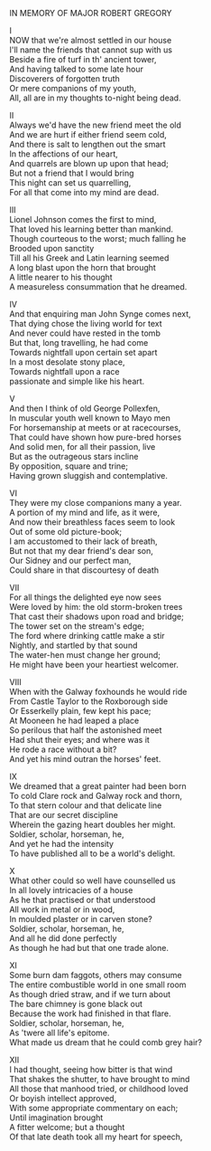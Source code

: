 IN MEMORY OF MAJOR ROBERT GREGORY  
  
I  
NOW that we're almost settled in our house  
I'll name the friends that cannot sup with us  
Beside a fire of turf in th' ancient tower,  
And having talked to some late hour  
Discoverers of forgotten truth  
Or mere companions of my youth,  
All, all are in my thoughts to-night being dead.  
  
II  
Always we'd have the new friend meet the old  
And we are hurt if either friend seem cold,  
And there is salt to lengthen out the smart  
In the affections of our heart,  
And quarrels are blown up upon that head;  
But not a friend that I would bring  
This night can set us quarrelling,  
For all that come into my mind are dead.  
  
III  
Lionel Johnson comes the first to mind,  
That loved his learning better than mankind.  
Though courteous to the worst; much falling he  
Brooded upon sanctity  
Till all his Greek and Latin learning seemed  
A long blast upon the horn that brought  
A little nearer to his thought  
A measureless consummation that he dreamed.  
  
IV  
And that enquiring man John Synge comes next,  
That dying chose the living world for text  
And never could have rested in the tomb  
But that, long travelling, he had come  
Towards nightfall upon certain set apart  
In a most desolate stony place,  
Towards nightfall upon a race  
passionate and simple like his heart.  
  
V  
And then I think of old George Pollexfen,  
In muscular youth well known to Mayo men  
For horsemanship at meets or at racecourses,  
That could have shown how pure-bred horses  
And solid men, for all their passion, live  
But as the outrageous stars incline  
By opposition, square and trine;  
Having grown sluggish and contemplative.  
  
VI  
They were my close companions many a year.  
A portion of my mind and life, as it were,  
And now their breathless faces seem to look  
Out of some old picture-book;  
I am accustomed to their lack of breath,  
But not that my dear friend's dear son,  
Our Sidney and our perfect man,  
Could share in that discourtesy of death  
  
VII  
For all things the delighted eye now sees  
Were loved by him:  the old storm-broken trees  
That cast their shadows upon road and bridge;  
The tower set on the stream's edge;  
The ford where drinking cattle make a stir  
Nightly, and startled by that sound  
The water-hen must change her ground;  
He might have been your heartiest welcomer.  
  
VIII  
When with the Galway foxhounds he would ride  
From Castle Taylor to the Roxborough side  
Or Esserkelly plain, few kept his pace;  
At Mooneen he had leaped a place  
So perilous that half the astonished meet  
Had shut their eyes; and where was it  
He rode a race without a bit?  
And yet his mind outran the horses' feet.  
  
IX  
We dreamed that a great painter had been born  
To cold Clare rock and Galway rock and thorn,  
To that stern colour and that delicate line  
That are our secret discipline  
Wherein the gazing heart doubles her might.  
Soldier, scholar, horseman, he,  
And yet he had the intensity  
To have published all to be a world's delight.  
  
X  
What other could so well have counselled us  
In all lovely intricacies of a house  
As he that practised or that understood  
All work in metal or in wood,  
In moulded plaster or in carven stone?  
Soldier, scholar, horseman, he,  
And all he did done perfectly  
As though he had but that one trade alone.  
  
XI  
Some burn dam faggots, others may consume  
The entire combustible world in one small room  
As though dried straw, and if we turn about  
The bare chimney is gone black out  
Because the work had finished in that flare.  
Soldier, scholar, horseman, he,  
As 'twere all life's epitome.  
What made us dream that he could comb grey hair?  
  
XII  
I had thought, seeing how bitter is that wind  
That shakes the shutter, to have brought to mind  
All those that manhood tried, or childhood loved  
Or boyish intellect approved,  
With some appropriate commentary on each;  
Until imagination brought  
A fitter welcome; but a thought  
Of that late death took all my heart for speech,  
